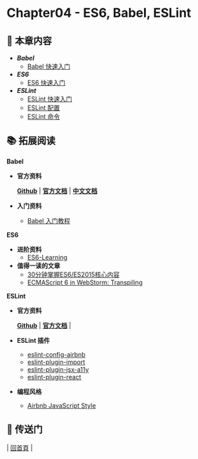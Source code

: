 # Chapter04 - ES6, Babel, ESLint

## :book: 本章内容

- ***Babel***
  - [Babel 快速入门](babel/babel-quickstart.html)
- ***ES6***
  - [ES6 快速入门](es6/es6-quickstart.html)
- ***ESLint***
  - [ESLint 快速入门](eslint/eslint-quickstart.html)
  - [ESLint 配置](eslint/eslint-configuration.html)
  - [ESLint 命令](eslint/eslint-command.html)

## :books: 拓展阅读

**Babel**

- **官方资料**

  [**Github**](https://github.com/babel/babel) | [**官方文档**](http://babeljs.io/) | [**中文文档**](https://github.com/thejameskyle/babel-handbook/blob/master/translations/zh-Hans/user-handbook.md)

- **入门资料**
  - [Babel 入门教程](http://www.ruanyifeng.com/blog/2016/01/babel.html)

**ES6**

- **进阶资料**
  - [ES6-Learning](https://github.com/ericdouglas/ES6-Learning)
- **值得一读的文章**
  - [30分钟掌握ES6/ES2015核心内容](http://www.jianshu.com/p/ebfeb687eb70)
  - [ECMAScript 6 in WebStorm: Transpiling](https://blog.jetbrains.com/webstorm/2015/05/ecmascript-6-in-webstorm-transpiling/)

**ESLint**

- **官方资料**

  [**Github**](https://github.com/eslint/eslint) | [**官方文档**](https://eslint.org/) |

- **ESLint 插件**

  - [eslint-config-airbnb](https://www.npmjs.com/package/eslint-config-airbnb)
  - [eslint-plugin-import](https://github.com/benmosher/eslint-plugin-import)
  - [eslint-plugin-jsx-a11y](https://github.com/evcohen/eslint-plugin-jsx-a11y)
  - [eslint-plugin-react](https://github.com/yannickcr/eslint-plugin-react)

- **编程风格**

  - [Airbnb JavaScript Style](https://github.com/airbnb/javascript)

## :door: 传送门

| [回首頁](https://github.com/zp1024/react-step-by-step/tree/master/docs) |
